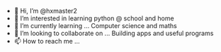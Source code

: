- 👋 Hi, I’m @hxmaster2
- 👀 I’m interested in learning python @ school and home
- 🌱 I’m currently learning ... Computer science and maths
- 💞️ I’m looking to collaborate on ... Building apps and useful programs
- 📫 How to reach me ...

<!---
hxmaster2/hxmaster2 is a ✨ special ✨ repository because its `README.md` (this file) appears on your GitHub profile.
You can click the Preview link to take a look at your changes.
--->
